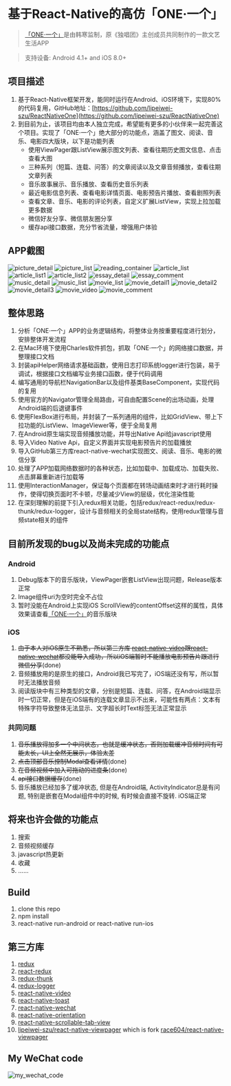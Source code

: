 # 基于React-Native的高仿「ONE·一个」

> [「ONE·一个」](http://www.wandoujia.com/apps/one.hh.oneclient)是由韩寒监制，原《独唱团》主创成员共同制作的一款文艺生活APP

>  支持设备: Android 4.1+ and iOS 8.0+


## 项目描述
1. 基于React-Native框架开发，能同时运行在Android、iOS环境下，实现80%的代码复用，GitHub地址：[https://github.com/lipeiwei-szu/ReactNativeOne](https://github.com/lipeiwei-szu/ReactNativeOne)
2. 到目前为止，该项目均由本人独立完成，希望能有更多的小伙伴来一起完善这个项目。实现了「ONE·一个」绝大部分的功能点，涵盖了图文、阅读、音乐、电影四大版块，以下是功能列表
    + 使用ViewPager跟ListView展示图文列表、查看往期历史图文信息、点击查看大图
    + 三种系列（短篇、连载、问答）的文章阅读以及文章音频播放，查看往期文章列表
    + 音乐故事展示、音乐播放、查看历史音乐列表
    + 最近电影信息列表、查看电影详情页面、电影预告片播放、查看剧照列表
    + 查看文章、音乐、电影的评论列表，自定义扩展ListView，实现上拉加载更多数据
    + 微信好友分享、微信朋友圈分享
    + 缓存api接口数据，充分节省流量，增强用户体验

## APP截图
![picture_detail](./screenshots/picture_detail.png) ![picture_list](./screenshots/picture_list.png)
![reading_container](./screenshots/reading_container.png) ![article_list](./screenshots/article_list.png)
![article_list1](./screenshots/article_list1.png) ![article_list2](./screenshots/article_list2.png)
![essay_detail](./screenshots/essay_detail.png) ![essay_comment](./screenshots/essay_comment.png)
![music_detail](./screenshots/music_detail.png) ![music_list](./screenshots/music_list.png)
![movie_list](./screenshots/movie_list.png) ![movie_detail1](./screenshots/movie_detail1.png)
![movie_detail2](./screenshots/movie_detail2.png) ![movie_detail3](./screenshots/movie_detail3.png)
![movie_video](./screenshots/movie_video.png) ![movie_comment](./screenshots/movie_comment.png)

## 整体思路
1. 分析「ONE·一个」APP的业务逻辑结构，将整体业务按重要程度进行划分，安排整体开发流程
2. 在Mac环境下使用Charles软件抓包，抓取「ONE·一个」的网络接口数据，并整理接口文档
3. 封装apiHelper网络请求基础函数，使用日志打印系统logger进行包装，易于调试，根据接口文档编写业务接口函数，便于代码调用
4. 编写通用的导航栏NavigationBar以及组件基类BaseComponent，实现代码的复用
5. 使用官方的Navigator管理全局路由，可自由配置Scene的出场动画，处理Android端的后退键事件
6. 使用FlexBox进行布局，并封装了一系列通用的组件，比如GridView、带上下拉功能的ListView、ImageViewer等，便于全局复用
7. 在Android原生端实现音频播放功能，并导出Native Api给javascript使用
8. 导入Video Native Api，自定义界面并实现电影预告片的加载播放
9. 导入GitHub第三方库react-native-wechat实现图文、阅读、音乐、电影的微信分享
10. 处理了APP加载网络数据时的各种状态，比如加载中、加载成功、加载失败、点击屏幕重新进行加载等
11. 使用InteractionManager，保证每个页面都在转场动画结束时才进行耗时操作，使得切换页面时不卡顿，尽量减少View的层级，优化渲染性能
12. 在深刻理解的前提下引入redux相关功能，包括redux/react-redux/redux-thunk/redux-logger，设计与音频相关的全局state结构，使用redux管理与音频state相关的组件

## 目前所发现的bug以及尚未完成的功能点

### Android
1. Debug版本下的音乐版块，ViewPager嵌套ListView出现问题，Release版本正常
2. Image组件uri为空时完全不占位
3. 暂时没能在Android上实现iOS ScrollView的contentOffset这样的属性，具体效果请查看[「ONE·一个」](http://www.wandoujia.com/apps/one.hh.oneclient)的音乐版块

### iOS
1. ~~由于本人对iOS原生不熟悉，所以第三方库 [react-native-video](https://github.com/react-native-community/react-native-video)跟[react-native-wechat](https://github.com/weflex/react-native-wechat)都没能导入成功，所以iOS端暂时不能播放电影预告片跟进行微信分享~~(done)
2. 音频播放用的是原生的接口，Android我已写完了，iOS端还没有写，所以暂时无法播放音频
3. 阅读版块中有三种类型的文章，分别是短篇、连载、问答，在Android端显示时一切正常，但是在iOS端有的连载文章显示不出来，可能性有两点：文本有特殊字符导致整体无法显示、文字超长时Text标签无法正常显示

### 共同问题
1. ~~音乐播放得加多一个中间状态，也就是缓冲状态，否则加载缓冲音频时间有可能太长，UI上全然无展示，体验太差~~
2. ~~点击顶部音乐控制Modal查看详情~~(done)
3. ~~在音频视频中加入可拖动的进度条~~(done)
4. ~~api接口数据缓存~~(done)
5. 音乐播放已经加多了缓冲状态, 但是在Android端, ActivityIndicator总是有问题, 特别是嵌套在Modal组件中的时候, 有时候会直接不旋转. iOS端正常

## 将来也许会做的功能点
1. 搜索
2. 音频视频缓存
3. javascript热更新
4. 收藏
5. ......

## Build
1. clone this repo
2. npm install
3. react-native run-android or react-native run-ios

## 第三方库
1. [redux](https://github.com/reactjs/redux)
2. [react-redux](https://github.com/reactjs/react-redux)
3. [redux-thunk](https://github.com/gaearon/redux-thunk)
4. [redux-logger](https://github.com/evgenyrodionov/redux-logger)
5. [react-native-video](https://github.com/react-native-community/react-native-video)
6. [react-native-toast](https://github.com/remobile/react-native-toast)
7. [react-native-wechat](https://github.com/weflex/react-native-wechat)
8. [react-native-orientation](https://github.com/yamill/react-native-orientation)
9. [react-native-scrollable-tab-view](https://github.com/skv-headless/react-native-scrollable-tab-view)
10. [lipeiwei-szu/react-native-viewpager](https://github.com/lipeiwei-szu/react-native-viewpager)  which is fork [race604/react-native-viewpager](https://github.com/race604/react-native-viewpager)


## My WeChat code

![my_wechat_code](./screenshots/my_wechat_code.jpg)
